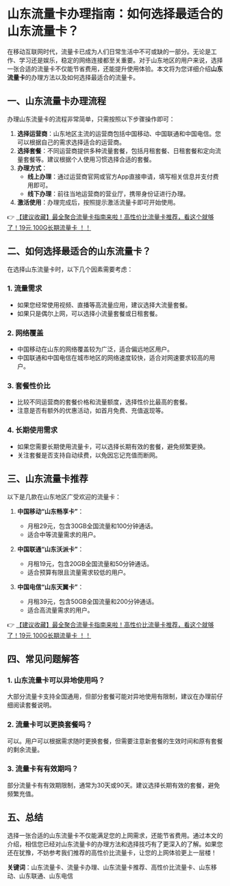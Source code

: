 # 山东流量卡办理指南：如何选择最适合的山东流量卡？

在移动互联网时代，流量卡已成为人们日常生活中不可或缺的一部分。无论是工作、学习还是娱乐，稳定的网络连接都至关重要。对于山东地区的用户来说，选择一张合适的流量卡不仅能节省费用，还能提升使用体验。本文将为您详细介绍**山东流量卡**的办理方法以及如何选择最适合的流量卡。

## 一、山东流量卡办理流程

办理山东流量卡的流程非常简单，只需按照以下步骤操作即可：

1. **选择运营商**：山东地区主流的运营商包括中国移动、中国联通和中国电信。您可以根据自己的需求选择适合的运营商。
2. **选择套餐**：不同运营商提供多种流量套餐，包括月租套餐、日租套餐和定向流量套餐等。建议根据个人使用习惯选择合适的套餐。
3. **办理方式**：
   - **线上办理**：通过运营商官网或官方App直接申请，填写相关信息并支付费用即可。
   - **线下办理**：前往当地运营商的营业厅，携带身份证进行办理。
4. **激活使用**：办理完成后，按照提示激活流量卡即可开始使用。

👉 [【建议收藏】最全聚合流量卡指南来啦！高性价比流量卡推荐，看这个就够了！19元 100G长期流量卡 ！！](https://bit.ly/Liuliangka)

## 二、如何选择最适合的山东流量卡？

在选择山东流量卡时，以下几个因素需要考虑：

### 1. 流量需求
- 如果您经常使用视频、直播等高流量应用，建议选择大流量套餐。
- 如果只是偶尔上网，可以选择小流量套餐或日租套餐。

### 2. 网络覆盖
- 中国移动在山东的网络覆盖较为广泛，适合偏远地区用户。
- 中国联通和中国电信在城市地区的网络速度较快，适合对网速要求较高的用户。

### 3. 套餐性价比
- 比较不同运营商的套餐价格和流量额度，选择性价比最高的套餐。
- 注意是否有额外的优惠活动，如首月免费、充值返现等。

### 4. 长期使用需求
- 如果您需要长期使用流量卡，可以选择长期有效的套餐，避免频繁更换。
- 关注套餐是否支持自动续费，以免因忘记充值而断网。

## 三、山东流量卡推荐

以下是几款在山东地区广受欢迎的流量卡：

1. **中国移动“山东畅享卡”**：
   - 月租29元，包含30GB全国流量和100分钟通话。
   - 适合中等流量需求的用户。

2. **中国联通“山东沃派卡”**：
   - 月租19元，包含20GB全国流量和50分钟通话。
   - 适合预算有限且流量需求较低的用户。

3. **中国电信“山东天翼卡”**：
   - 月租39元，包含50GB全国流量和200分钟通话。
   - 适合高流量需求的用户。

👉 [【建议收藏】最全聚合流量卡指南来啦！高性价比流量卡推荐，看这个就够了！19元 100G长期流量卡 ！！](https://bit.ly/Liuliangka)

## 四、常见问题解答

### 1. 山东流量卡可以异地使用吗？
大部分流量卡支持全国通用，但部分套餐可能对异地使用有限制，建议在办理前仔细阅读套餐说明。

### 2. 流量卡可以更换套餐吗？
可以。用户可以根据需求随时更换套餐，但需要注意新套餐的生效时间和原有套餐的剩余流量。

### 3. 流量卡有有效期吗？
部分流量卡有有效期限制，通常为30天或90天。建议选择长期有效的套餐，避免频繁充值。

## 五、总结

选择一张合适的山东流量卡不仅能满足您的上网需求，还能节省费用。通过本文的介绍，相信您已经对山东流量卡的办理方法和选择技巧有了更深入的了解。如果您还在犹豫，不妨参考我们推荐的高性价比流量卡，让您的上网体验更上一层楼！

**关键词**：山东流量卡、流量卡办理、山东流量卡推荐、高性价比流量卡、山东移动、山东联通、山东电信